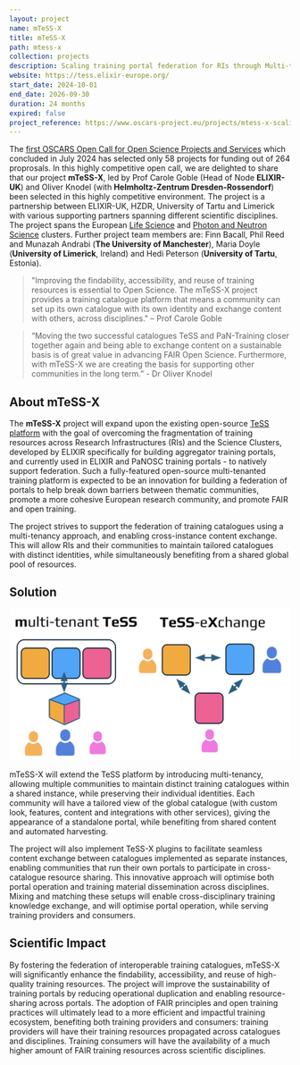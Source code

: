 ```yaml
---
layout: project
name: mTeSS-X
title: mTeSS-X
path: mtess-x
collection: projects
description: Scaling training portal federation for RIs through Multi-tenanting and Exchange
website: https://tess.elixir-europe.org/
start_date: 2024-10-01
end_date: 2026-09-30
duration: 24 months
expired: false
project_reference: https://www.oscars-project.eu/projects/mtess-x-scaling-training-portal-federation-ris-through-multi-tenanting-and-exchange
---
```


The [first OSCARS Open Call for Open Science Projects and Services](https://oscars-project.eu/news/1st-oscars-open-call-concluded-58-projects-selected) which concluded in July 2024 has selected only 58 projects for funding out of 264 proprosals. 
In this highly competitive open call, we are delighted to share that our project **mTeSS-X**, led by Prof Carole Goble (Head of Node **ELIXIR-UK**)  and  Oliver Knodel (with **Helmholtz-Zentrum Dresden-Rossendorf**) been selected in this highly competitive environment. 
The project is a partnership between ELIXIR-UK, HZDR, University of Tartu and Limerick with various supporting partners spanning different scientific disciplines. 
The project spans the European [Life Science](https://lifescience-ri.eu/home.html) and [Photon and Neutron Science](https://www.panosc.eu/about-panosc/) clusters. 
Further project team members are: Finn Bacall, Phil Reed and Munazah Andrabi (**The University of Manchester**), Maria Doyle (**University of Limerick**, Ireland) and Hedi Peterson (**University of Tartu**, Estonia).

> "Improving the findability, accessibility, and reuse of training resources is essential to Open Science. The mTeSS-X project provides a training catalogue platform that means a community can set up its own catalogue with its own identity and exchange content with others, across disciplines." – Prof Carole Goble

> “Moving the two successful catalogues TeSS and PaN-Training closer together again and being able to exchange content on a sustainable basis is of great value in advancing FAIR Open Science.  Furthermore, with mTeSS-X we are creating the basis for supporting other communities in the long term.” - Dr Oliver Knodel


## About mTeSS-X

The **mTeSS-X** project will expand  upon the existing open-source [TeSS platform](/products/tess/) with the goal of overcoming the fragmentation of training resources across Research Infrastructures (RIs) and the Science Clusters, developed by ELIXIR specifically for building aggregator training portals, and currently used in ELIXIR and PaNOSC training portals \- to natively support federation. 
Such a fully-featured open-source multi-tenanted training platform is expected to be an innovation for building a federation of portals to help break down barriers between thematic communities, promote a more cohesive European research community, and promote FAIR and open training.

The project strives to support the federation of training catalogues using a multi-tenancy approach, and enabling cross-instance content exchange. This will allow RIs and their communities to maintain tailored catalogues with distinct identities, while simultaneously benefiting from a shared global pool of resources.


## Solution

![multi-tenant TeSS and TeSS-eXchange](/images/mtess-x-diagram.png)

mTeSS-X will extend the TeSS platform by introducing multi-tenancy, allowing multiple communities to maintain distinct training catalogues within a shared instance, while preserving their individual identities. 
Each community will have a tailored view of the global catalogue (with custom look, features, content and integrations with other services), giving the appearance of a standalone portal, while benefiting from shared content and automated harvesting.

The project will also implement TeSS-X plugins to facilitate seamless content exchange between catalogues implemented as separate instances, enabling communities that run their own portals to participate in cross-catalogue resource sharing. 
This innovative approach will optimise both portal operation and training material dissemination across disciplines.
Mixing and matching these setups will enable cross-disciplinary training knowledge exchange, and will optimise portal operation, while serving training providers and consumers.


## Scientific Impact

By fostering the federation of interoperable training catalogues, mTeSS-X will significantly enhance the findability, accessibility, and reuse of high-quality training resources. 
The project will improve the sustainability of training portals by reducing operational duplication and enabling resource-sharing across portals. 
The adoption of FAIR principles and open training practices will ultimately lead to a more efficient and impactful training ecosystem, benefiting both training providers and consumers: training providers will have their training resources propagated across catalogues and disciplines. 
Training consumers will have the availability of a much higher amount of FAIR training resources across scientific disciplines. 

